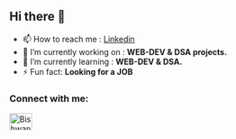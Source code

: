 ## Hi there 👋
- 📫 How to reach me : [Linkedin](https://www.linkedin.com/in/bishwanathpaul/)
- 🔭 I’m currently working on : **WEB-DEV & DSA projects.**
- 🌱 I’m currently learning : **WEB-DEV & DSA.**
- ⚡ Fun fact: **Looking for a JOB**

<h3 align="left">Connect with me:</h3>
<p align="left">
<a href="https://www.linkedin.com/in/bishwanathpaul/" target="_blank"><img align="center" src="https://raw.githubusercontent.com/rahuldkjain/github-profile-readme-generator/master/src/images/icons/Social/linked-in-alt.svg" alt="Bishwanath Paul" height="30" width="40" /></a>
</p>


<!--
**Bishwa7/Bishwa7** is a ✨ _special_ ✨ repository because its `README.md` (this file) appears on your GitHub profile.

Here are some ideas to get you started:

- 🔭 I’m currently working on ...
- 🌱 I’m currently learning ...
- 👯 I’m looking to collaborate on ...
- 🤔 I’m looking for help with ...
- 💬 Ask me about ...
- 📫 How to reach me: ...
- 😄 Pronouns: ...
- ⚡ Fun fact: ...
-->
